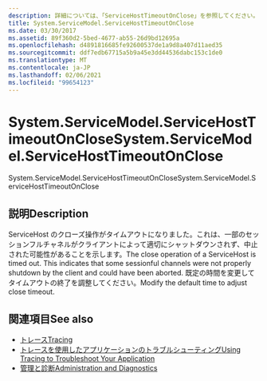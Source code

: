 ```yaml
---
description: 詳細については、「ServiceHostTimeoutOnClose」を参照してください。
title: System.ServiceModel.ServiceHostTimeoutOnClose
ms.date: 03/30/2017
ms.assetid: 89f360d2-5bed-4677-ab55-26d9bd12695a
ms.openlocfilehash: d4891816685fe92600537de1a9d8a407d11aed35
ms.sourcegitcommit: ddf7edb67715a5b9a45e3dd44536dabc153c1de0
ms.translationtype: MT
ms.contentlocale: ja-JP
ms.lasthandoff: 02/06/2021
ms.locfileid: "99654123"
---
```

# <a name="systemservicemodelservicehosttimeoutonclose"></a><span data-ttu-id="bdd21-103">System.ServiceModel.ServiceHostTimeoutOnClose</span><span class="sxs-lookup"><span data-stu-id="bdd21-103">System.ServiceModel.ServiceHostTimeoutOnClose</span></span>

<span data-ttu-id="bdd21-104">System.ServiceModel.ServiceHostTimeoutOnClose</span><span class="sxs-lookup"><span data-stu-id="bdd21-104">System.ServiceModel.ServiceHostTimeoutOnClose</span></span>  
  
## <a name="description"></a><span data-ttu-id="bdd21-105">説明</span><span class="sxs-lookup"><span data-stu-id="bdd21-105">Description</span></span>  

 <span data-ttu-id="bdd21-106">ServiceHost のクローズ操作がタイムアウトになりました。これは、一部のセッションフルチャネルがクライアントによって適切にシャットダウンされず、中止された可能性があることを示します。</span><span class="sxs-lookup"><span data-stu-id="bdd21-106">The close operation of a ServiceHost is timed out. This indicates that some sessionful channels were not properly shutdown by the client and could have been aborted.</span></span> <span data-ttu-id="bdd21-107">既定の時間を変更してタイムアウトの終了を調整してください。</span><span class="sxs-lookup"><span data-stu-id="bdd21-107">Modify the default time to adjust close timeout.</span></span>  
  
## <a name="see-also"></a><span data-ttu-id="bdd21-108">関連項目</span><span class="sxs-lookup"><span data-stu-id="bdd21-108">See also</span></span>

- [<span data-ttu-id="bdd21-109">トレース</span><span class="sxs-lookup"><span data-stu-id="bdd21-109">Tracing</span></span>](index.md)
- [<span data-ttu-id="bdd21-110">トレースを使用したアプリケーションのトラブルシューティング</span><span class="sxs-lookup"><span data-stu-id="bdd21-110">Using Tracing to Troubleshoot Your Application</span></span>](using-tracing-to-troubleshoot-your-application.md)
- [<span data-ttu-id="bdd21-111">管理と診断</span><span class="sxs-lookup"><span data-stu-id="bdd21-111">Administration and Diagnostics</span></span>](../index.md)
